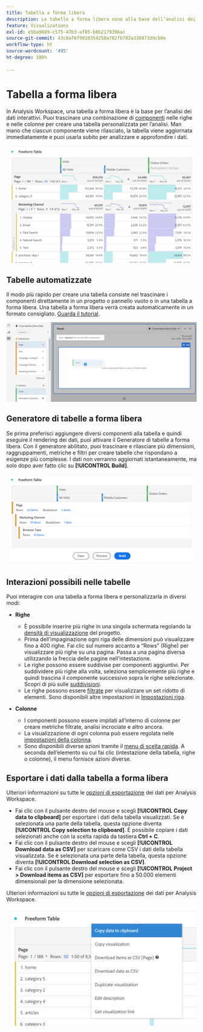 ```yaml
---
title: Tabella a forma libera
description: Le tabelle a forma libera sono alla base dell’analisi dei dati in Workspace
feature: Visualizations
exl-id: e5ba9089-c575-47b3-af85-b8b2179396ac
source-git-commit: 43c8af6f9010354258a702fb702a330873d9cb8e
workflow-type: ht
source-wordcount: '495'
ht-degree: 100%

---
```


# Tabella a forma libera

In Analysis Workspace, una tabella a forma libera è la base per l’analisi dei dati interattivi. Puoi trascinare una combinazione di [componenti](https://experienceleague.adobe.com/docs/analytics/analyze/analysis-workspace/components/analysis-workspace-components.html?lang=it) nelle righe e nelle colonne per creare una tabella personalizzata per l’analisi. Man mano che ciascun componente viene rilasciato, la tabella viene aggiornata immediatamente e puoi usarla subito per analizzare e approfondire i dati.

![](assets/opening-section.png)

## Tabelle automatizzate

Il modo più rapido per creare una tabella consiste nel trascinare i componenti direttamente in un progetto o pannello vuoto o in una tabella a forma libera. Una tabella a forma libera verrà creata automaticamente in un formato consigliato. [Guarda il tutorial](https://experienceleague.adobe.com/docs/analytics-learn/tutorials/analysis-workspace/building-freeform-tables/auto-build-freeform-tables-in-analysis-workspace.html?lang=it).

![](assets/automated-table.png)

## Generatore di tabelle a forma libera

Se prima preferisci aggiungere diversi componenti alla tabella e quindi eseguire il rendering dei dati, puoi attivare il Generatore di tabelle a forma libera. Con il generatore abilitato, puoi trascinare e rilasciare più dimensioni, raggruppamenti, metriche e filtri per creare tabelle che rispondano a esigenze più complesse. I dati non verranno aggiornati istantaneamente, ma solo dopo aver fatto clic su **[!UICONTROL Build]**.

![](assets/table-builder.png)

## Interazioni possibili nelle tabelle

Puoi interagire con una tabella a forma libera e personalizzarla in diversi modi:

* **Righe**
   * È possibile inserire più righe in una singola schermata regolando la [densità di visualizzazione](https://experienceleague.adobe.com/docs/analytics/analyze/analysis-workspace/build-workspace-project/view-density.html?lang=it) del progetto.
   * Prima dell’impaginazione ogni riga delle dimensioni può visualizzare fino a 400 righe. Fai clic sul numero accanto a “Rows” (Righe) per visualizzare più righe su una pagina. Passa a una pagina diversa utilizzando la freccia delle pagine nell’intestazione.
   * Le righe possono essere suddivise per componenti aggiuntivi. Per suddividere più righe alla volta, seleziona semplicemente più righe e quindi trascina il componente successivo sopra le righe selezionate. Scopri di più sulle [suddivisioni](https://experienceleague.adobe.com/docs/analytics/analyze/analysis-workspace/components/dimensions/t-breakdown-fa.html?lang=it).
   * Le righe possono essere [filtrate](https://experienceleague.adobe.com/docs/analytics/analyze/analysis-workspace/visualizations/freeform-table/filter-and-sort.html?lang=it) per visualizzare un set ridotto di elementi. Sono disponibili altre impostazioni in [Impostazioni riga](https://experienceleague.adobe.com/docs/analytics/analyze/analysis-workspace/visualizations/freeform-table/column-row-settings/table-settings.html?lang=it).

* **Colonne**
   * I componenti possono essere impilati all’interno di colonne per creare metriche filtrate, analisi incrociate e altro ancora.
   * La visualizzazione di ogni colonna può essere regolata nelle [impostazioni della colonna](https://experienceleague.adobe.com/docs/analytics/analyze/analysis-workspace/build-workspace-project/column-row-settings/column-settings.html?lang=it).
   * Sono disponibili diverse azioni tramite il [menu di scelta rapida](https://experienceleague.adobe.com/docs/analytics-learn/tutorials/analysis-workspace/building-freeform-tables/using-the-right-click-menu.html?lang=it). A seconda dell’elemento su cui fai clic (intestazione della tabella, righe o colonne), il menu fornisce azioni diverse.

## Esportare i dati dalla tabella a forma libera

Ulteriori informazioni su tutte le [opzioni di esportazione](https://experienceleague.adobe.com/docs/analytics/analyze/analysis-workspace/curate-share/download-send.html?lang=it) dei dati per Analysis Workspace.

* Fai clic con il pulsante destro del mouse e scegli **[!UICONTROL Copy data to clipboard]** per esportare i dati della tabella visualizzati. Se è selezionata una parte della tabella, questa opzione diventa **[!UICONTROL Copy selection to clipboard]**. È possibile copiare i dati selezionati anche con la scelta rapida da tastiera **Ctrl + C**.
* Fai clic con il pulsante destro del mouse e scegli **[!UICONTROL Download data as CSV]** per scaricare come CSV i dati della tabella visualizzata. Se è selezionata una parte della tabella, questa opzione diventa **[!UICONTROL Download selection as CSV]**.
* Fai clic con il pulsante destro del mouse e scegli **[!UICONTROL Project > Download items as CSV]** per esportare fino a 50.000 elementi dimensionali per la dimensione selezionata.

Ulteriori informazioni su tutte le [opzioni di esportazione](https://experienceleague.adobe.com/docs/analytics/analyze/analysis-workspace/curate-share/download-send.html?lang=it) dei dati per Analysis Workspace.

![](assets/export-options.png)
